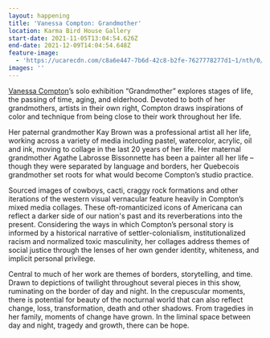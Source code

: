```yaml
---
layout: happening
title: 'Vanessa Compton: Grandmother'
location: Karma Bird House Gallery
start-date: 2021-11-05T13:04:54.626Z
end-date: 2021-12-09T14:04:54.648Z
feature-image:
  - 'https://ucarecdn.com/c8a6e447-7b6d-42c8-b2fe-7627778277d1~1/nth/0/'
images: ''
---
```

[Vanessa Compton](https://www.krinshawstudios.com/about/)’s solo exhibition “Grandmother” explores stages of life, the passing of time, aging, and elderhood. Devoted to both of her grandmothers, artists in their own right, Compton draws inspirations of color and technique from being close to their work throughout her life. 

Her paternal grandmother Kay Brown was a professional artist all her life, working across a variety of media including pastel, watercolor, acrylic, oil and ink, moving to collage in the last 20 years of her life. Her maternal grandmother Agathe Labrosse Bissonnette has been a painter all her life – though they were separated by language and borders, her Quebecois grandmother set roots for what would become Compton’s studio practice. 

Sourced images of cowboys, cacti, craggy rock formations and other iterations of the western visual vernacular feature heavily in Compton’s mixed media collages. These oft-romanticized icons of Americana can reflect a darker side of our nation's past and its reverberations into the present. Considering the ways in which Compton’s personal story is informed by a historical narrative of settler-colonialism, institutionalized racism and normalized toxic masculinity, her collages address themes of social justice through the lenses of her own gender identity, whiteness, and implicit personal privilege. 

Central to much of her work are themes of borders, storytelling, and time. Drawn to depictions of twilight throughout several pieces in this show, ruminating on the border of day and night. In the crepuscular moments, there is potential for beauty of the nocturnal world that can also reflect change, loss, transformation, death and other shadows. From tragedies in her family, moments of change have grown. In the liminal space between day and night, tragedy and growth, there can be hope.
